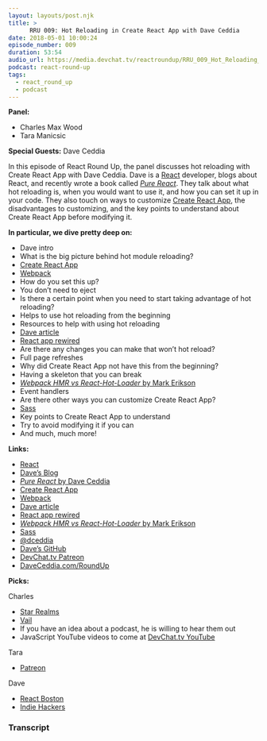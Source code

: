 ```yaml
---
layout: layouts/post.njk
title: >
      RRU 009: Hot Reloading in Create React App with Dave Ceddia
date: 2018-05-01 10:00:24
episode_number: 009
duration: 53:54
audio_url: https://media.devchat.tv/reactroundup/RRU_009_Hot_Reloading_in_Create_React_App_with_Dave_Ceddia.mp3
podcast: react-round-up
tags: 
  - react_round_up
  - podcast
---
```


 **Panel:**

- Charles Max Wood
- Tara Manicsic

**Special Guests:** Dave Ceddia

In this episode of React Round Up, the panel discusses hot reloading with Create React App with Dave Ceddia. Dave is a [React](https://reactjs.org/) developer, blogs about React, and recently wrote a book called [_Pure React_](https://www.amazon.com/Pure-React-step-step-mastering-ebook/dp/B073V8HYRK). They talk about what hot reloading is, when you would want to use it, and how you can set it up in your code. They also touch on ways to customize [Create React App](https://github.com/facebook/create-react-app), the disadvantages to customizing, and the key points to understand about Create React App before modifying it.&nbsp;

**In particular, we dive pretty deep on:**

- Dave intro
- What is the big picture behind hot module reloading?
- [Create React App](https://github.com/facebook/create-react-app)
- [Webpack](https://webpack.js.org/)
- How do you set this up?
- You don’t need to eject
- Is there a certain point when you need to start taking advantage of hot reloading?
- Helps to use hot reloading from the beginning
- Resources to help with using hot reloading
- [Dave article](https://daveceddia.com/hot-reloading-create-react-app/)
- [React app rewired](https://github.com/timarney/react-app-rewired)
- Are there any changes you can make that won’t hot reload?
- Full page refreshes
- Why did Create React App not have this from the beginning?
- Having a skeleton that you can break
- [_Webpack HMR vs React-Hot-Loader_ by Mark Erikson](http://blog.isquaredsoftware.com/2017/08/blogged-answers-webpack-hmr-vs-rhl/)
- Event handlers
- Are there other ways you can customize Create React App?
- [Sass](https://sass-lang.com/)
- Key points to Create React App to understand
- Try to avoid modifying it if you can
- And much, much more!

**Links:**

- [React](https://reactjs.org/)
- [Dave’s Blog](https://daveceddia.com/)
- [_Pure React_ by Dave Ceddia](https://www.amazon.com/Pure-React-step-step-mastering-ebook/dp/B073V8HYRK)
- [Create React App](https://github.com/facebook/create-react-app)
- [Webpack](https://webpack.js.org/)
- [Dave article](https://daveceddia.com/hot-reloading-create-react-app/)
- [React app rewired](https://github.com/timarney/react-app-rewired)
- [_Webpack HMR vs React-Hot-Loader_ by Mark Erikson](http://blog.isquaredsoftware.com/2017/08/blogged-answers-webpack-hmr-vs-rhl/)
- [Sass](https://sass-lang.com/)
- [@dceddia](https://twitter.com/dceddia?lang=en)
- [Dave’s GitHub](https://github.com/dceddia)
- [DevChat.tv Patreon](https://www.patreon.com/devchattv)
- [DaveCeddia.com/RoundUp](http://daveceddia.com/roundup/)

**Picks:**

Charles

- [Star Realms](https://www.starrealms.com/digital-game/)
- [Vail](https://www.vail.com/)
- If you have an idea about a podcast, he is willing to hear them out
- JavaScript YouTube videos to come at [DevChat.tv YouTube](https://www.youtube.com/c/devchattv)

Tara

- [Patreon](https://www.patreon.com/)

Dave

- [React Boston](http://www.reactboston.com/)
- [Indie Hackers](https://www.indiehackers.com/)


### Transcript


